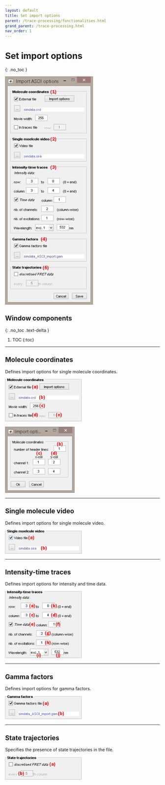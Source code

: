 ```yaml
---
layout: default
title: Set import options
parent: /trace-processing/functionalities.html
grand_parent: /trace-processing.html
nav_order: 1
---
```


# Set import options
{: .no_toc }

<a href="../../assets/images/gui/TP-area-proj-impopt.png"><img src="../../assets/images/gui/TP-area-proj-impopt.png" style="max-width: 286px;"/></a>

## Window components
{: .no_toc .text-delta }

1. TOC
{:toc}


---

## Molecule coordinates

Defines import options for single molecule coordinates.

<a href="../../assets/images/gui/TP-area-proj-impopt-coord.png"><img src="../../assets/images/gui/TP-area-proj-impopt-coord.png" style="max-width: 250px;"/></a>

<a href="../../assets/images/gui/TP-area-proj-impopt-coord-impopt.png"><img src="../../assets/images/gui/TP-area-proj-impopt-coord-impopt.png" style="max-width: 226px;"/></a>

---

## Single molecule video

Defines import options for single molecule video.

<a href="../../assets/images/gui/TP-area-proj-impopt-vid.png"><img src="../../assets/images/gui/TP-area-proj-impopt-vid.png" style="max-width: 250px;"/></a>


---

## Intensity-time traces

Defines import options for intensity and time data.

<a href="../../assets/images/gui/TP-area-proj-impopt-intensity.png"><img src="../../assets/images/gui/TP-area-proj-impopt-intensity.png" style="max-width: 250px;"/></a>


---

## Gamma factors

Defines import options for gamma factors.

<a href="../../assets/images/gui/TP-area-proj-impopt-gamma.png"><img src="../../assets/images/gui/TP-area-proj-impopt-gamma.png" style="max-width: 250px;"/></a>


---

## State trajectories

Specifies the presence of state trajectories in the file.

<a href="../../assets/images/gui/TP-area-proj-impopt-discr.png"><img src="../../assets/images/gui/TP-area-proj-impopt-discr.png" style="max-width: 250px;"/></a>
